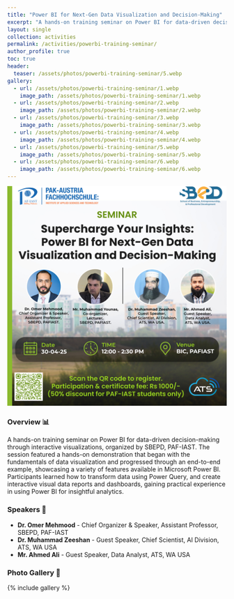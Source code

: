 ```yaml
---
title: "Power BI for Next-Gen Data Visualization and Decision-Making"
excerpt: "A hands-on training seminar on Power BI for data-driven decision-making through interactive visuals."
layout: single
collection: activities
permalink: /activities/powerbi-training-seminar/
author_profile: true
toc: true
header:
  teaser: /assets/photos/powerbi-training-seminar/5.webp
gallery:
  - url: /assets/photos/powerbi-training-seminar/1.webp
    image_path: /assets/photos/powerbi-training-seminar/1.webp
  - url: /assets/photos/powerbi-training-seminar/2.webp
    image_path: /assets/photos/powerbi-training-seminar/2.webp
  - url: /assets/photos/powerbi-training-seminar/3.webp
    image_path: /assets/photos/powerbi-training-seminar/3.webp
  - url: /assets/photos/powerbi-training-seminar/4.webp
    image_path: /assets/photos/powerbi-training-seminar/4.webp
  - url: /assets/photos/powerbi-training-seminar/5.webp
    image_path: /assets/photos/powerbi-training-seminar/5.webp
  - url: /assets/photos/powerbi-training-seminar/6.webp
    image_path: /assets/photos/powerbi-training-seminar/6.webp
---
```


![Power BI Seminar Flyer](/assets/photos/powerbi-training-seminar/flyer.jpg)

### Overview 📊

A hands-on training seminar on Power BI for data-driven decision-making through interactive visualizations, organized by SBEPD, PAF-IAST. The session featured a hands-on demonstration that began with the fundamentals of data visualization and progressed through an end-to-end example, showcasing a variety of features available in Microsoft Power BI. Participants learned how to transform data using Power Query, and create interactive visual data reports and dashboards, gaining practical experience in using Power BI for insightful analytics.

### Speakers 👥
- **Dr. Omer Mehmood** - Chief Organizer & Speaker, Assistant Professor, SBEPD, PAF-IAST
- **Dr. Muhammad Zeeshan** - Guest Speaker, Chief Scientist, AI Division, ATS, WA USA
- **Mr. Ahmed Ali** - Guest Speaker, Data Analyst, ATS, WA USA

### Photo Gallery 📸
{% include gallery %}